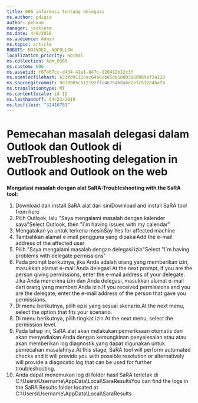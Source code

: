```yaml
---
title: 606 informasi tentang delegasi
ms.author: pdigia
author: pebaum
manager: jackiesm
ms.date: 4/9/2018
ms.audience: Admin
ms.topic: article
ROBOTS: NOINDEX, NOFOLLOW
localization_priority: Normal
ms.collection: Adm_O365
ms.custom: 606
ms.assetid: f67467cc-d434-41e1-847c-120412b12c3f
ms.openlocfilehash: 633fd9111cac64a8cb85db18d03968089bf2a128
ms.sourcegitcommit: 9d78905c512192ffc4675468abd2efc5f2e4baf4
ms.translationtype: MT
ms.contentlocale: id-ID
ms.lasthandoff: 04/23/2019
ms.locfileid: "32410781"
---
```

# <a name="troubleshooting-delegation-in-outlook-and-outlook-on-the-web"></a><span data-ttu-id="e2d9a-102">Pemecahan masalah delegasi dalam Outlook dan Outlook di web</span><span class="sxs-lookup"><span data-stu-id="e2d9a-102">Troubleshooting delegation in Outlook and Outlook on the web</span></span>

<span data-ttu-id="e2d9a-103">**Mengatasi masalah dengan alat SaRA:**</span><span class="sxs-lookup"><span data-stu-id="e2d9a-103">**Troubleshooting with the SaRA tool:**</span></span>

1. <span data-ttu-id="e2d9a-104">Download dan install SaRA alat dari sini</span><span class="sxs-lookup"><span data-stu-id="e2d9a-104">Download and install SaRA tool from here</span></span>
1. <span data-ttu-id="e2d9a-105">Pilih Outlook, lalu "Saya mengalami masalah dengan kalender saya"</span><span class="sxs-lookup"><span data-stu-id="e2d9a-105">Select Outlook, then "I\`m having issues with my calendar"</span></span>
1. <span data-ttu-id="e2d9a-106">Mengatakan ya untuk terkena mesin</span><span class="sxs-lookup"><span data-stu-id="e2d9a-106">Say Yes for affected machine</span></span>
1. <span data-ttu-id="e2d9a-107">Tambahkan alamat e-mail pengguna yang dipakai</span><span class="sxs-lookup"><span data-stu-id="e2d9a-107">Add the e-mail address of the affected user</span></span>
1. <span data-ttu-id="e2d9a-108">Pilih "Saya mengalami masalah dengan delegasi izin"</span><span class="sxs-lookup"><span data-stu-id="e2d9a-108">Select "I\`m having problems with delegate permissions"</span></span>
1. <span data-ttu-id="e2d9a-109">Pada prompt berikutnya, jika Anda adalah orang yang memberikan izin, masukkan alamat e-mail Anda delegasi.</span><span class="sxs-lookup"><span data-stu-id="e2d9a-109">At the next prompt, if you are the person giving permissions, enter the e-mail address of your delegate.</span></span> <span data-ttu-id="e2d9a-110">Jika Anda menerima izin dan Anda delegasi, masukkan alamat e-mail dari orang yang memberi Anda izin.</span><span class="sxs-lookup"><span data-stu-id="e2d9a-110">If you received permissions and you are the delegate, enter the e-mail address of the person that gave you permissions.</span></span>
1. <span data-ttu-id="e2d9a-111">Di menu berikutnya, pilih opsi yang sesuai skenario.</span><span class="sxs-lookup"><span data-stu-id="e2d9a-111">At the next menu, select the option that fits your scenario.</span></span> 
1. <span data-ttu-id="e2d9a-112">Di menu berikutnya, pilih tingkat izin.</span><span class="sxs-lookup"><span data-stu-id="e2d9a-112">At the next menu, select the permission level.</span></span>
1. <span data-ttu-id="e2d9a-113">Pada tahap ini, SaRA alat akan melakukan pemeriksaan otomatis dan akan menyediakan Anda dengan kemungkinan penyelesaian atau atau akan memberikan log diagnostik yang dapat digunakan untuk pemecahan masalahnya.</span><span class="sxs-lookup"><span data-stu-id="e2d9a-113">At this stage, SaRA tool will perform automated checks and it will provide you with possible resolution or alternatively will provide a diagnostic log that can be used for further troubleshooting.</span></span>
1. <span data-ttu-id="e2d9a-114">Anda dapat menemukan log di folder hasil SaRA terletak di C:\Users\Username\AppData\Local\SaraResults</span><span class="sxs-lookup"><span data-stu-id="e2d9a-114">You can find the logs in the SaRA Results folder located at C:\Users\Username\AppData\Local\SaraResults</span></span>